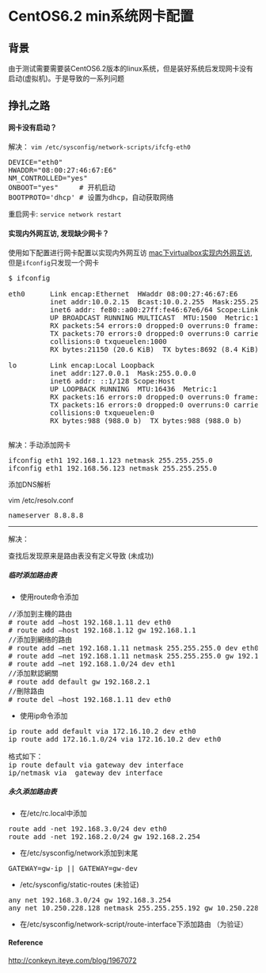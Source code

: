 # CentOS6.2 min系统网卡配置

## 背景

由于测试需要需要装CentOS6.2版本的linux系统，但是装好系统后发现网卡没有启动(虚拟机)。于是导致的一系列问题

## 挣扎之路

#### 网卡没有启动？

解决：
<code>vim /etc/sysconfig/network-scripts/ifcfg-eth0 </code>
<pre>
DEVICE="eth0"
HWADDR="08:00:27:46:67:E6"
NM_CONTROLLED="yes"
ONBOOT="yes"     # 开机启动
BOOTPROTO='dhcp' # 设置为dhcp，自动获取网络
</pre>

重启网卡: <code>service network restart</code>

#### 实现内外网互访, 发现缺少网卡？

使用如下配置进行网卡配置以实现内外网互访 [mac下virtualbox实现内外网互访](https://github.com/huhongda/blog/blob/master/mac%E4%B8%8Bvirtualbox%E5%AE%9E%E7%8E%B0%E5%86%85%E5%A4%96%E7%BD%91%E4%BA%92%E8%AE%BF.md), 但是<code>ifconfig</code>只发现一个网卡

<pre>
$ ifconfig

eth0      Link encap:Ethernet  HWaddr 08:00:27:46:67:E6
          inet addr:10.0.2.15  Bcast:10.0.2.255  Mask:255.255.255.0
          inet6 addr: fe80::a00:27ff:fe46:67e6/64 Scope:Link
          UP BROADCAST RUNNING MULTICAST  MTU:1500  Metric:1
          RX packets:54 errors:0 dropped:0 overruns:0 frame:0
          TX packets:70 errors:0 dropped:0 overruns:0 carrier:0
          collisions:0 txqueuelen:1000
          RX bytes:21150 (20.6 KiB)  TX bytes:8692 (8.4 KiB)
          
lo        Link encap:Local Loopback
          inet addr:127.0.0.1  Mask:255.0.0.0
          inet6 addr: ::1/128 Scope:Host
          UP LOOPBACK RUNNING  MTU:16436  Metric:1
          RX packets:16 errors:0 dropped:0 overruns:0 frame:0
          TX packets:16 errors:0 dropped:0 overruns:0 carrier:0
          collisions:0 txqueuelen:0
          RX bytes:988 (988.0 b)  TX bytes:988 (988.0 b)

</pre>

解决：手动添加网卡 

<pre>
ifconfig eth1 192.168.1.123 netmask 255.255.255.0
ifconfig eth1 192.168.56.123 netmask 255.255.255.0
</pre>

添加DNS解析

vim /etc/resolv.conf
<pre>
nameserver 8.8.8.8
</pre>

-----

解决：

查找后发现原来是路由表没有定义导致 (未成功)

##### 临时添加路由表

* 使用route命令添加

<pre>
//添加到主機的路由
# route add –host 192.168.1.11 dev eth0
# route add –host 192.168.1.12 gw 192.168.1.1
//添加到網络的路由
# route add –net 192.168.1.11 netmask 255.255.255.0 dev eth0
# route add –net 192.168.1.11 netmask 255.255.255.0 gw 192.168.1.1
# route add –net 192.168.1.0/24 dev eth1
//添加默認網關
# route add default gw 192.168.2.1
//刪除路由
# route del –host 192.168.1.11 dev eth0
</pre>

* 使用ip命令添加

<pre>
ip route add default via 172.16.10.2 dev eth0
ip route add 172.16.1.0/24 via 172.16.10.2 dev eth0

格式如下：
ip route default via gateway dev interface
ip/netmask via  gateway dev interface
</pre>


##### 永久添加路由表

* 在/etc/rc.local中添加

<pre>
route add -net 192.168.3.0/24 dev eth0
route add -net 192.168.2.0/24 gw 192.168.2.254
</pre>

* 在/etc/sysconfig/network添加到末尾

<pre>
GATEWAY=gw-ip || GATEWAY=gw-dev
</pre>

* /etc/sysconfig/static-routes  (未验证)
<pre>
any net 192.168.3.0/24 gw 192.168.3.254
any net 10.250.228.128 netmask 255.255.255.192 gw 10.250.228.129
</pre>

* 在/etc/sysconfig/network-script/route-interface下添加路由 （为验证）



#### Reference

http://conkeyn.iteye.com/blog/1967072



